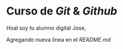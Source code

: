 # Curso de _Git_ & _Github_

Hoal soy tu alumno digital Jose,

Agregando nueva linea en el _README.md_
